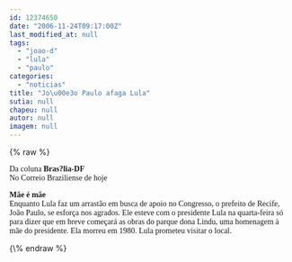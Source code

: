 ```yaml
---
id: 12374650
date: "2006-11-24T09:17:00Z"
last_modified_at: null
tags:
  - "joao-d"
  - "lula"
  - "paulo"
categories:
  - "noticias"
title: "Jo\u00e3o Paulo afaga Lula"
sutia: null
chapeu: null
autor: null
imagem: null
---
```

{\% raw %}
<p><P><FONT face=Verdana>Da coluna <STRONG>Bras?lia-DF</STRONG><BR>No Correio Braziliense de hoje</FONT></P></p>
<p><P><FONT face=Verdana><STRONG>Mãe é mãe<BR></STRONG></FONT><FONT face=Verdana>Enquanto Lula faz um arrastão em busca de apoio no Congresso, o prefeito de Recife, João Paulo, se esforça nos agrados. Ele esteve com o presidente Lula na quarta-feira só para dizer que em breve começará as obras do parque dona Lindu, uma homenagem à mãe do presidente. Ela morreu em 1980. Lula prometeu visitar o local.</FONT> </P> </p>
{\% endraw %}